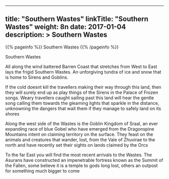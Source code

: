 
---
title: "Southern Wastes"
linkTitle: "Southern Wastes"
weight: 8n
date: 2017-01-04
description: >
 Southern Wastes
---

{{% pageinfo %}}
Southern Wastes
{{% /pageinfo %}}

Southern Wastes

All along the wind battered Barren Coast that stretches from West to East lays the frigid Southern Wastes. An unforgiving tundra of ice and snow that is home to Sirens and Goblins. 

If the cold doesnt kill the travellers making their way through this land, then they will surely end up as play things of the Sirens in the Palace of Frozen songs. Weary travellers caught sailing past this land will hear the gentle song calling them towards the gleaming lights that sparkle in the distance, unknowning the dangers that wait them if they manage to safely land on its shores

Along the west side of the Wastes is the Goblin Kingdom of Sraal, an ever expanding race of blue Gobel who have emerged from the Dragonspine Mountains intent on claiming territory on the surface. They feast on the animals and creatures that wander, lost, from the Vale of Zhuvirae to the north and have recently set their sights on lands claimed by the Orcs

To the far East you will find the most recent arrivals to the Wastes. The Asurans have constructed an impenetrable fortress known as the Summit of the Fallen, some believe it is a temple to gods long lost, others an outpost for something much bigger to come
